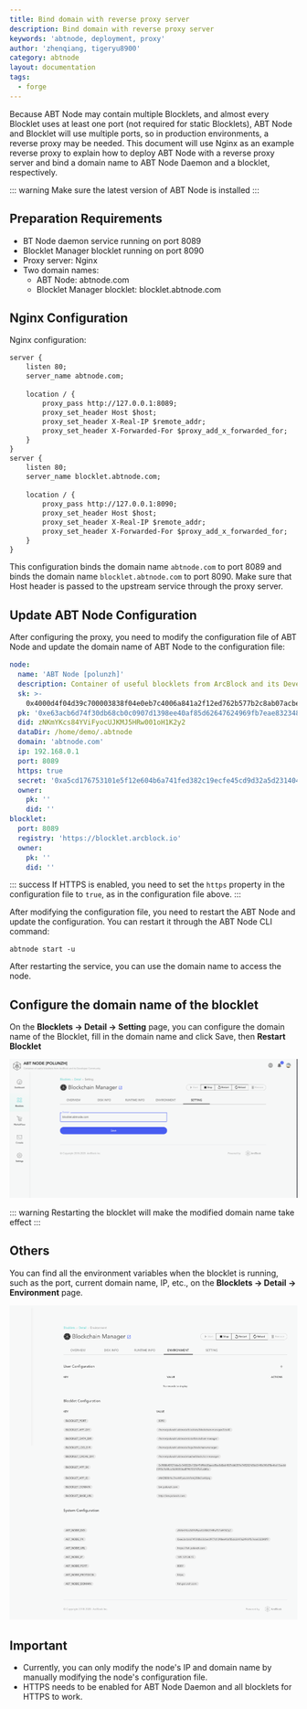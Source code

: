 ```yaml
---
title: Bind domain with reverse proxy server
description: Bind domain with reverse proxy server
keywords: 'abtnode, deployment, proxy'
author: 'zhenqiang, tigeryu8900'
category: abtnode
layout: documentation
tags:
  - forge
---
```


Because ABT Node may contain multiple Blocklets, and almost every Blocklet uses at least one port (not required for
static Blocklets), ABT Node and Blocklet will use multiple ports, so in production environments, a reverse proxy may be
needed. This document will use Nginx as an example reverse proxy to explain how to deploy ABT
Node with a reverse proxy server and bind a domain name to ABT Node Daemon and a blocklet, respectively.

::: warning
Make sure the latest version of ABT Node is installed
:::

## Preparation Requirements

- BT Node daemon service running on port 8089
- Blocklet Manager blocklet running on port 8090
- Proxy server: Nginx
- Two domain names:
  - ABT Node: abtnode.com
  - Blocklet Manager blocklet: blocklet.abtnode.com

## Nginx Configuration

Nginx configuration:

```
server {
    listen 80;
    server_name abtnode.com;

    location / {
        proxy_pass http://127.0.0.1:8089;
        proxy_set_header Host $host;
        proxy_set_header X-Real-IP $remote_addr;
        proxy_set_header X-Forwarded-For $proxy_add_x_forwarded_for;
    }
}
server {
    listen 80;
    server_name blocklet.abtnode.com;

    location / {
        proxy_pass http://127.0.0.1:8090;
        proxy_set_header Host $host;
        proxy_set_header X-Real-IP $remote_addr;
        proxy_set_header X-Forwarded-For $proxy_add_x_forwarded_for;
    }
}
```

This configuration binds the domain name `abtnode.com` to port 8089 and binds the domain name `blocklet.abtnode.com` to
port 8090. Make sure that Host header is passed to the upstream service through the proxy server.

## Update ABT Node Configuration

After configuring the proxy, you need to modify the configuration file of ABT Node and update the domain name of ABT
Node to the configuration file:

```yaml
node:
  name: 'ABT Node [polunzh]'
  description: Container of useful blocklets from ArcBlock and its Developer Community
  sk: >-
    0x4000d4f04d39c700003838f04e0eb7c4006a841a2f12ed762b577b2c8ab07acbe63acb6d74f30db68cbec0977d1398ee40af85d62647624969fb7eae832348f9
  pk: '0xe63acb6d74f30db68cb0c0907d1398ee40af85d62647624969fb7eae832348f9'
  did: zNKmYKcs84YViFyocUJKMJ5HRw001oH1K2y2
  dataDir: /home/demo/.abtnode
  domain: 'abtnode.com'
  ip: 192.168.0.1
  port: 8089
  https: true
  secret: '0xa5cd176753101e5f12e604b6a741fed382c19ecfe45cd9d32a5d231404b41f23'
  owner:
    pk: ''
    did: ''
blocklet:
  port: 8089
  registry: 'https://blocklet.arcblock.io'
  owner:
    pk: ''
    did: ''
```

::: success
If HTTPS is enabled, you need to set the `https` property in the configuration file to `true`, as in the configuration
file above.
:::

After modifying the configuration file, you need to restart the ABT Node and update the configuration. You can restart
it through the ABT Node CLI command:

```
abtnode start -u
```

After restarting the service, you can use the domain name to access the node.

## Configure the domain name of the blocklet

On the **Blocklets -> Detail -> Setting** page, you can configure the domain name of the Blocklet, fill in the domain
name and click Save, then **Restart Blocklet**

![blocklet domain setting](./images/blocklet-domain-setting.png)

::: warning
Restarting the blocklet will make the modified domain name take effect
:::

## Others

You can find all the environment variables when the blocklet is running, such as the port, current domain name, IP,
etc., on the **Blocklets -> Detail -> Environment** page.

![blocklet domain setting](./images/blocklet-environments.png)

## Important

- Currently, you can only modify the node's IP and domain name by manually modifying the node's configuration file.
- HTTPS needs to be enabled for ABT Node Daemon and all blocklets for HTTPS to work.
